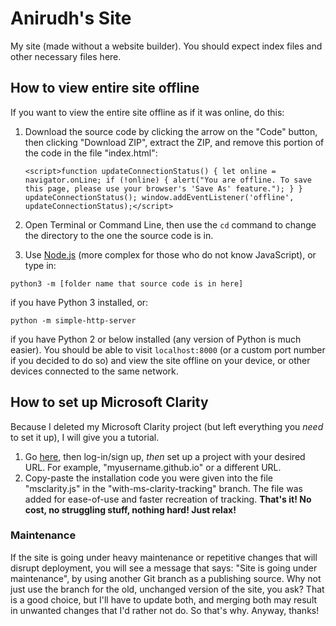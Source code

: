 # Anirudh's Site
My site (made without a website builder).
You should expect index files and other necessary files here.

## How to view entire site offline
If you want to view the entire site offline as if it was online, do this:
1. Download the source code by clicking the arrow on the "Code" button, then clicking "Download ZIP", extract the ZIP, and remove this portion of the code in the file "index.html":


   `<script>function updateConnectionStatus() { let online = navigator.onLine; if (!online) { alert("You are offline. To save this page, please use your browser's 'Save As' feature."); } } updateConnectionStatus(); window.addEventListener('offline', updateConnectionStatus);</script>
`

3. Open Terminal or Command Line, then use the `cd` command to change the directory to the one the source code is in. 
4. Use [Node.js](https://github.com/nodejs/node) (more complex for those who do not know JavaScript), or type in:

`python3 -m [folder name that source code is in here]`

if you have Python 3 installed, or:

`python -m simple-http-server`

if you have Python 2 or below installed (any version of Python is much easier).
You should be able to visit `localhost:8000` (or a custom port number if you decided to do so) and view the site offline on your device, or other devices connected to the same network.

## How to set up Microsoft Clarity
Because I deleted my Microsoft Clarity project (but left everything you *need* to set it up), I will give you a tutorial.

1. Go [here](https://clarity.microsoft.com), then log-in/sign up, *then* set up a project with your desired URL. For example, "myusername.github.io" or a different URL.
2. Copy-paste the installation code you were given into the file "msclarity.js" in the "with-ms-clarity-tracking" branch. The file was added for ease-of-use and faster recreation of tracking.
**That's it! No cost, no struggling stuff, nothing hard! Just relax!**

### Maintenance
If the site is going under heavy maintenance or repetitive changes that will disrupt deployment, you will see a message that says: "Site is going under maintenance", by using another Git branch as a publishing source. Why not just use the branch for the old, unchanged version of the site, you ask? That is a good choice, but I'll have to update both, and merging both may result in unwanted changes that I'd rather not do. So that's why.
Anyway, thanks!
